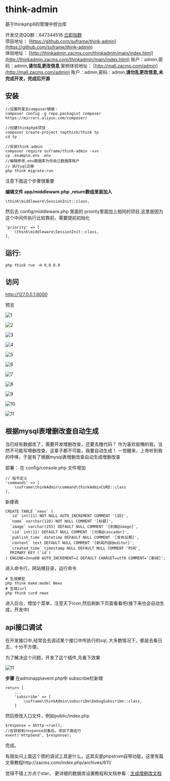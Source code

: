 # think-admin
基于thinkphp6的管理中控台库

开发交流QQ群：647344518   [立即加群](http://shang.qq.com/wpa/qunwpa?idkey=83a58116f995c9f83af6dc2b4ea372e38397349c8f1973d8c9827e4ae4d9f50e)     
项目地址： [https://github.com/suframe/think-admin](https://github.com/suframe/think-admin)  
体验地址： [http://thinkadmin.zacms.com/thinkadmin/main/index.html](http://thinkadmin.zacms.com/thinkadmin/main/index.html)  账户：admin,密码：admin,**请勿乱更改信息**
案例体验地址： [http://mall.zacms.com/admin](http://mall.zacms.com/admin)  账户：admin,密码：admin,**请勿乱更改信息,未完成开发，完成后开源**

## 安装
```
//设置阿里云composer镜像：
composer config -g repo.packagist composer https://mirrors.aliyun.com/composer/

//创建thinkphp6项目
composer create-project topthink/think tp
cd tp
```

```
//安装think-admin
composer require suframe/think-admin -vvv
cp .example.env .env
//编辑修改.env数据库为你自己数据库账户
// 执行sql迁移
php think migrate:run
```
注意下面这个步骤很重要

**编辑文件 app/middleware.php ,return数组里面加入**

```
\think\middleware\SessionInit::class,
```

然后去 config/middleware.php 里面的 priority里面加上相同的项目,这里是因为这个中间件执行比较靠前，需要提前初始化
```
'priority' => [
    \think\middleware\SessionInit::class,
],
```

## 运行:
```
php think run -H 0.0.0.0
```
## 访问
 http://127.0.0.1:8000

预览

![1](http://q9a4rey0j.bkt.clouddn.com/1.png)

![2](http://q9a4rey0j.bkt.clouddn.com/2.png)

![3](http://q9a4rey0j.bkt.clouddn.com/3.png)

![4](http://q9a4rey0j.bkt.clouddn.com/4.png)

![5](http://q9a4rey0j.bkt.clouddn.com/5.png)

![6](http://q9a4rey0j.bkt.clouddn.com/6.png)

![7](http://q9a4rey0j.bkt.clouddn.com/7.png)

![8](http://q9a4rey0j.bkt.clouddn.com/8.png)

![9](http://q9a4rey0j.bkt.clouddn.com/9.png)

![10](http://q9a4rey0j.bkt.clouddn.com/10.png)

![11](http://q9a4rey0j.bkt.clouddn.com/11.png)

## 根据mysql表增删改查自动生成
当已经有数据库了，需要开发增删改查，还要去撸代码？
作为喜欢偷懒的我，当然不可能写增删改查，这辈子都不可能，我要自动生成！
一觉醒来，上帝听到我的呼唤，于是有了根据mysql表增删改查自动生成增删改查

部署：
在 config/console.php 文件增加

```
// 指令定义
'commands' => [
    \suframe\thinkAdmin\command\thinkAdminCURD::class
],
```

新建表
```
CREATE TABLE `news` (
  `id` int(11) NOT NULL AUTO_INCREMENT COMMENT '[ID]',
  `name` varchar(128) NOT NULL COMMENT '[标题]',
  `image` varchar(255) DEFAULT NULL COMMENT '[封面@image]',
  `cid` int(11) DEFAULT NULL COMMENT '[分类@cascader]',
  `publish_time` datetime DEFAULT NULL COMMENT '[发布日期]',
  `content` text DEFAULT NULL COMMENT '[新闻内容@editor]',
  `created_time` timestamp NULL DEFAULT NULL COMMENT '时间',
  PRIMARY KEY (`id`)
) ENGINE=InnoDB AUTO_INCREMENT=2 DEFAULT CHARSET=utf8 COMMENT='[新闻]';
```

进入命令行，网站根目录，运行命令
```
# 生成模型
php think make:model News
# 生成curl
php think curd news
```
进入后台，增加个菜单，注意天下icon,然后刷新下页面看看吧(接下来也会自动生成，开发中)

## api接口调试
在开发接口中,经常会去调试某个接口中所执行的sql, 大多数情况下，都是去看日志，十分不方便。

为了解决这个问题，开发了这个插件,先看下效果

![11](http://q9a4rey0j.bkt.clouddn.com/12.png)

**步骤**
在adminapp\event.php中 subscribe栏新增
```
return [
    ...
    'subscribe' => [
        \suframe\thinkAdmin\subscribe\DebugSubscribe::class,
    ]
```
然后修改入口文件，例如public/index.php
```
$response = $http->run();
//在获取到response对象后，添加下面这行
event('HttpSend', $response);
```

完成。

有朋友问上面这个图的调试工具是什么，这其实是phpstrom自带功能，这里有篇文章教程http://zacms.com/index.php/archives/611/


觉得不错上方点个star，
更详细的数据库设置教程和文档参看：[生成增删改文档](https://github.com/suframe/think-admin/blob/master/src/command/read.md)
